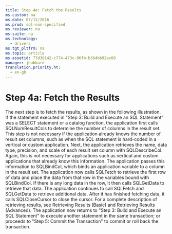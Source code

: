 ```yaml
---
title: Step 4a: Fetch the Results
ms.custom: na
ms.date: 07/12/2016
ms.prod: sql-non-specified
ms.reviewer: na
ms.suite: na
ms.technology: 
  - drivers
ms.tgt_pltfrm: na
ms.topic: article
ms.assetid: 77d30142-c774-473c-96fb-b364bb92ac60
manager: jhubbard
translation.priority.ht: 
  - en-gb
---
```

# Step 4a: Fetch the Results
<?xml version="1.0" encoding="utf-8"?>
<developerWalkthroughDocument xmlns="http://ddue.schemas.microsoft.com/authoring/2003/5" xmlns:xlink="http://www.w3.org/1999/xlink" xmlns:xsi="http://www.w3.org/2001/XMLSchema-instance" xsi:schemaLocation="http://ddue.schemas.microsoft.com/authoring/2003/5 http://dduestorage.blob.core.windows.net/ddueschema/developer.xsd">
  <introduction>
    <para>The next step is to fetch the results, as shown in the following illustration.</para>
    <mediaLink>
      <image xlink:href="74bf6ebe-8bba-4887-a0dc-d7cf88fab34e" />
    </mediaLink>
  </introduction>
  <section>
    <content>
      <para>If the statement executed in "Step 3: Build and Execute an SQL Statement" was a <legacyBold>SELECT</legacyBold> statement or a catalog function, the application first calls <legacyBold>SQLNumResultCols</legacyBold> to determine the number of columns in the result set. This step is not necessary if the application already knows the number of result set columns, such as when the SQL statement is hard-coded in a vertical or custom application.</para>
      <para>Next, the application retrieves the name, data type, precision, and scale of each result set column with <legacyBold>SQLDescribeCol</legacyBold>. Again, this is not necessary for applications such as vertical and custom applications that already know this information. The application passes this information to <legacyBold>SQLBindCol</legacyBold>, which binds an application variable to a column in the result set.</para>
      <para>The application now calls <legacyBold>SQLFetch</legacyBold> to retrieve the first row of data and place the data from that row in the variables bound with <legacyBold>SQLBindCol</legacyBold>. If there is any long data in the row, it then calls <legacyBold>SQLGetData</legacyBold> to retrieve that data. The application continues to call <legacyBold>SQLFetch</legacyBold> and <legacyBold>SQLGetData</legacyBold> to retrieve additional data. After it has finished fetching data, it calls <legacyBold>SQLCloseCursor</legacyBold> to close the cursor.</para>
      <para>For a complete description of retrieving results, see <legacyLink xlink:href="052870e3-3f3f-4f07-91da-b649348225f4">Retrieving Results (Basic)</legacyLink> and <legacyLink xlink:href="bc00c379-71a7-407a-975c-898243f39bb6">Retrieving Results (Advanced)</legacyLink>.</para>
      <para>The application now returns to "Step 3: Build and Execute an SQL Statement" to execute another statement in the same transaction; or proceeds to "Step 5: Commit the Transaction" to commit or roll back the transaction.</para>
    </content>
  </section>
  <relatedTopics />
</developerWalkthroughDocument>